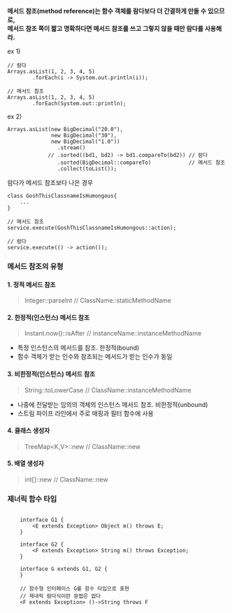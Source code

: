 **메서드 참조(method reference)는 함수 객체를 람다보다 더 간결하게 만들 수 있으므로,  
메서드 참조 쪽이 짧고 명확하다면 메서드 참조를 쓰고 그렇지 않을 때만 람다를 사용해라.**

ex 1)
```
// 람다
Arrays.asList(1, 2, 3, 4, 5)
        .forEach(i -> System.out.println(i));
        
// 메서드 참조
Arrays.asList(1, 2, 3, 4, 5)
        .forEach(System.out::println);
```

ex 2)
```
Arrays.asList(new BigDecimal("20.0"),
              new BigDecimal("30"),
              new BigDecimal("1.0"))
                .stream()
             // .sorted((bd1, bd2) -> bd1.compareTo(bd2)) // 람다
                .sorted(BigDecimal::compareTo)            // 메서드 참조
                .collect(toList());
```


람다가 메서드 참조보다 나은 경우
```
class GoshThisClassnameIsHumongous{
    ...
}

// 메서드 참조
service.execute(GoshThisClassnameIsHumongous::action);

// 람다
service.execute(() -> action());
```


### 메서드 참조의 유형

#### 1. 정적 메서드 참조 
>Integer::parseInt       // ClassName::staticMethodName

#### 2. 한정적(인스턴스) 메서드 참조 
>Instant.now()::isAfter  // instanceName::instanceMethodName

- 특정 인스턴스의 메서드를 참조. 한정적(bound)
- 함수 객체가 받는 인수와 참조되는 메서드가 받는 인수가 동일  

#### 3. 비한정적(인스턴스) 메서드 참조
>String::toLowerCase    // ClassName::instanceMethodName

- 나중에 전달받는 임의의 객체의 인스턴스 메서드 참조. 비한정적(unbound)
- 스트림 파이프 라인에서 주로 매핑과 필터 함수에 사용

#### 4. 클래스 생성자 
>TreeMap<K,V>::new      // ClassName::new

#### 5. 배열 생성자
>int[]::new             // ClassName::new


### 제너릭 함수 타입

```

    interface G1 {
        <E extends Exception> Object m() throws E;
    }

    interface G2 {
        <F extends Exception> String m() throws Exception;
    }
    
    interface G extends G1, G2 {
    }
    
    // 함수형 인터페이스 G를 함수 타입으로 표현
    // 제네릭 람다식이란 문법은 없다
    <F extends Exception> ()->String throws F
```



